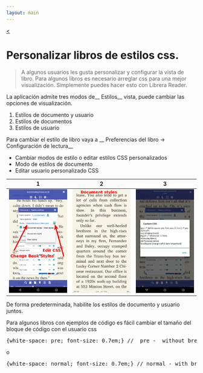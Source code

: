 ```yaml
---
layout: main
---
```

[<](/wiki/faq/es)

# Personalizar libros de estilos css.

> A algunos usuarios les gusta personalizar y configurar la vista de libro. Para algunos libros es necesario arreglar css para una mejor visualización.
Simplemente puedes hacer esto con Librera Reader.

La aplicación admite tres modos de__ Estilos__ vista, puede cambiar las opciones de visualización.

1. Estilos de documento y usuario
2. Estilos de documentos
3. Estilos de usuario

Para cambiar el estilo de libro vaya a
__ Preferencias del libro -&gt; Configuración de lectura__

* Cambiar modos de estilo o editar estilos CSS personalizados
* Modo de estilos de documento
* Editar usuario personalizado CSS

|1|2|3|
|-|-|-|
|![](1.png)|![](2.png)|![](3.png)|


De forma predeterminada, habilite los estilos de documento y usuario juntos.

Para algunos libros con ejemplos de código es fácil cambiar el tamaño del bloque de código con el usuario css
<pre>
{white-space: pre; font-size: 0.7em;} //  pre -  without break lines
</pre>

o

<pre>
{white-space: normal; font-size: 0.7em;} // normal - with break lines
</pre>
